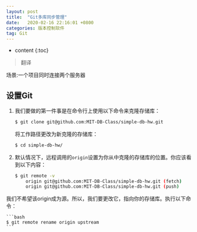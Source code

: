 ```yaml
---
layout: post
title:  "Git多库同步管理"
date:   2020-02-16 22:16:01 +0800
categories: 版本控制软件
tag: Git
---
```


* content
{:toc}

> 翻译

场景:一个项目同时连接两个服务器

## 设置Git

1. 我们要做的第一件事是在命令行上使用以下命令来克隆存储库：

    ```bash
    $ git clone git@github.com:MIT-DB-Class/simple-db-hw.git
    ```

    将工作路径更改为新克隆的存储库：

    ```bash
    $ cd simple-db-hw/
    ```

2. 默认情况下，远程调用的`origin`设置为你从中克隆的存储库的位置。你应该看到以下内容：

    ```bash
    $ git remote -v
        origin git@github.com:MIT-DB-Class/simple-db-hw.git (fetch)
        origin git@github.com:MIT-DB-Class/simple-db-hw.git (push)
    ```

我们不希望该origin成为源。所以，我们要更改它，指向你的存储库。执行以下命令：

    ```bash
    $ git remote rename origin upstream
    ```
